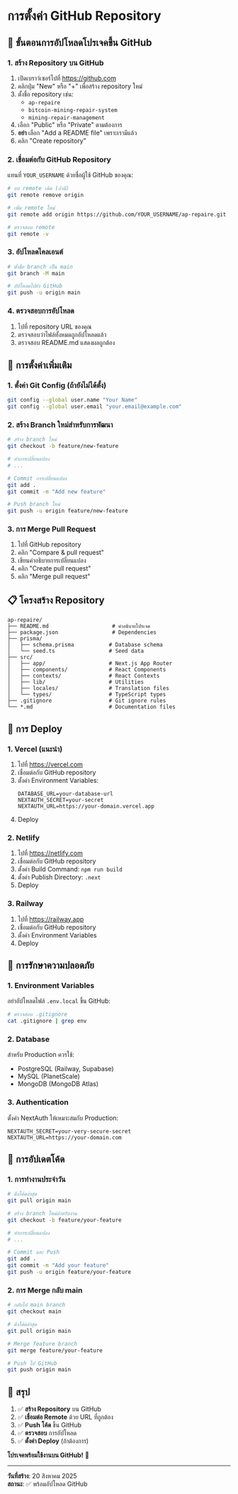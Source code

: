 # การตั้งค่า GitHub Repository

## 🎯 **ขั้นตอนการอัปโหลดโปรเจคขึ้น GitHub**

### **1. สร้าง Repository บน GitHub**

1. เปิดเบราว์เซอร์ไปที่ https://github.com
2. คลิกปุ่ม "New" หรือ "+" เพื่อสร้าง repository ใหม่
3. ตั้งชื่อ repository เช่น:
   - `ap-repaire`
   - `bitcoin-mining-repair-system`
   - `mining-repair-management`
4. เลือก "Public" หรือ "Private" ตามต้องการ
5. **อย่า** เลือก "Add a README file" เพราะเรามีแล้ว
6. คลิก "Create repository"

### **2. เชื่อมต่อกับ GitHub Repository**

แทนที่ `YOUR_USERNAME` ด้วยชื่อผู้ใช้ GitHub ของคุณ:

```bash
# ลบ remote เดิม (ถ้ามี)
git remote remove origin

# เพิ่ม remote ใหม่
git remote add origin https://github.com/YOUR_USERNAME/ap-repaire.git

# ตรวจสอบ remote
git remote -v
```

### **3. อัปโหลดไคลเอนต์**

```bash
# ตั้งชื่อ branch เป็น main
git branch -M main

# อัปโหลดไปยัง GitHub
git push -u origin main
```

### **4. ตรวจสอบการอัปโหลด**

1. ไปที่ repository URL ของคุณ
2. ตรวจสอบว่าไฟล์ทั้งหมดถูกอัปโหลดแล้ว
3. ตรวจสอบ README.md แสดงผลถูกต้อง

## 🔧 **การตั้งค่าเพิ่มเติม**

### **1. ตั้งค่า Git Config (ถ้ายังไม่ได้ตั้ง)**

```bash
git config --global user.name "Your Name"
git config --global user.email "your.email@example.com"
```

### **2. สร้าง Branch ใหม่สำหรับการพัฒนา**

```bash
# สร้าง branch ใหม่
git checkout -b feature/new-feature

# ทำการเปลี่ยนแปลง
# ...

# Commit การเปลี่ยนแปลง
git add .
git commit -m "Add new feature"

# Push branch ใหม่
git push -u origin feature/new-feature
```

### **3. การ Merge Pull Request**

1. ไปที่ GitHub repository
2. คลิก "Compare & pull request"
3. เขียนคำอธิบายการเปลี่ยนแปลง
4. คลิก "Create pull request"
5. คลิก "Merge pull request"

## 📋 **โครงสร้าง Repository**

```
ap-repaire/
├── README.md                    # คำอธิบายโปรเจค
├── package.json                 # Dependencies
├── prisma/
│   ├── schema.prisma           # Database schema
│   └── seed.ts                 # Seed data
├── src/
│   ├── app/                    # Next.js App Router
│   ├── components/             # React Components
│   ├── contexts/               # React Contexts
│   ├── lib/                    # Utilities
│   ├── locales/                # Translation files
│   └── types/                  # TypeScript types
├── .gitignore                  # Git ignore rules
└── *.md                        # Documentation files
```

## 🚀 **การ Deploy**

### **1. Vercel (แนะนำ)**

1. ไปที่ https://vercel.com
2. เชื่อมต่อกับ GitHub repository
3. ตั้งค่า Environment Variables:
   ```
   DATABASE_URL=your-database-url
   NEXTAUTH_SECRET=your-secret
   NEXTAUTH_URL=https://your-domain.vercel.app
   ```
4. Deploy

### **2. Netlify**

1. ไปที่ https://netlify.com
2. เชื่อมต่อกับ GitHub repository
3. ตั้งค่า Build Command: `npm run build`
4. ตั้งค่า Publish Directory: `.next`
5. Deploy

### **3. Railway**

1. ไปที่ https://railway.app
2. เชื่อมต่อกับ GitHub repository
3. ตั้งค่า Environment Variables
4. Deploy

## 🔐 **การรักษาความปลอดภัย**

### **1. Environment Variables**

อย่าอัปโหลดไฟล์ `.env.local` ขึ้น GitHub:

```bash
# ตรวจสอบ .gitignore
cat .gitignore | grep env
```

### **2. Database**

สำหรับ Production ควรใช้:
- PostgreSQL (Railway, Supabase)
- MySQL (PlanetScale)
- MongoDB (MongoDB Atlas)

### **3. Authentication**

ตั้งค่า NextAuth ให้เหมาะสมกับ Production:

```env
NEXTAUTH_SECRET=your-very-secure-secret
NEXTAUTH_URL=https://your-domain.com
```

## 📝 **การอัปเดตโค้ด**

### **1. การทำงานประจำวัน**

```bash
# ดึงโค้ดล่าสุด
git pull origin main

# สร้าง branch ใหม่สำหรับงาน
git checkout -b feature/your-feature

# ทำการเปลี่ยนแปลง
# ...

# Commit และ Push
git add .
git commit -m "Add your feature"
git push -u origin feature/your-feature
```

### **2. การ Merge กลับ main**

```bash
# กลับไป main branch
git checkout main

# ดึงโค้ดล่าสุด
git pull origin main

# Merge feature branch
git merge feature/your-feature

# Push ไป GitHub
git push origin main
```

## 🎯 **สรุป**

1. ✅ **สร้าง Repository** บน GitHub
2. ✅ **เชื่อมต่อ Remote** ด้วย URL ที่ถูกต้อง
3. ✅ **Push โค้ด** ขึ้น GitHub
4. ✅ **ตรวจสอบ** การอัปโหลด
5. ✅ **ตั้งค่า Deploy** (ถ้าต้องการ)

**โปรเจคพร้อมใช้งานบน GitHub!** 🚀

---

**วันที่สร้าง**: 20 สิงหาคม 2025  
**สถานะ**: ✅ พร้อมอัปโหลด GitHub
